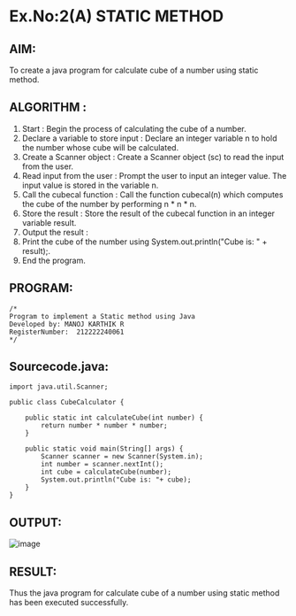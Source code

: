 # Ex.No:2(A)  STATIC METHOD

## AIM:
To create a java program for calculate cube of a number using static method.

## ALGORITHM :
1.  Start : Begin the process of calculating the cube of a number.
2.	Declare a variable to store input : Declare an integer variable n to hold the number whose cube will be calculated.
3.	Create a Scanner object : Create a Scanner object (sc) to read the input from the user.
4.	Read input from the user : Prompt the user to input an integer value. The input value is stored in the variable n.
5.	Call the cubecal function : Call the function cubecal(n) which computes the cube of the number by performing n * n * n.
6.	Store the result : Store the result of the cubecal function in an integer variable result.
7.	Output the result :
8.	Print the cube of the number using System.out.println("Cube is: " + result);.
9.	End the program.




## PROGRAM:
 ```
/*
Program to implement a Static method using Java
Developed by: MANOJ KARTHIK R
RegisterNumber:  212222240061
*/
```

## Sourcecode.java:

```
import java.util.Scanner;

public class CubeCalculator {

    public static int calculateCube(int number) {
        return number * number * number;
    }

    public static void main(String[] args) {
        Scanner scanner = new Scanner(System.in);
        int number = scanner.nextInt();
        int cube = calculateCube(number);
        System.out.println("Cube is: "+ cube);
    }
}
```





## OUTPUT:
![image](https://github.com/user-attachments/assets/447295af-86fe-42be-adf1-f3b1b6077c20)



## RESULT:
Thus the java program for calculate cube of a number using static method has been executed successfully.
